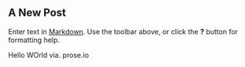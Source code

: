 ## A New Post

Enter text in [Markdown](http://daringfireball.net/projects/markdown/). Use the toolbar above, or click the **?** button for formatting help.

Hello WOrld via. prose.io
